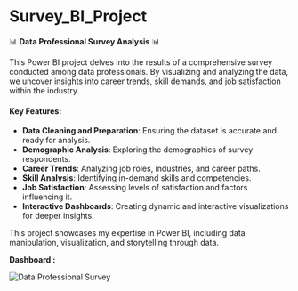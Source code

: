 # Survey_BI_Project

📊 **Data Professional Survey Analysis** 📊

This Power BI project delves into the results of a comprehensive survey conducted among data professionals. By visualizing and analyzing the data, we uncover insights into career trends, skill demands, and job satisfaction within the industry.

#### Key Features:
- **Data Cleaning and Preparation**: Ensuring the dataset is accurate and ready for analysis.
- **Demographic Analysis**: Exploring the demographics of survey respondents.
- **Career Trends**: Analyzing job roles, industries, and career paths.
- **Skill Analysis**: Identifying in-demand skills and competencies.
- **Job Satisfaction**: Assessing levels of satisfaction and factors influencing it.
- **Interactive Dashboards**: Creating dynamic and interactive visualizations for deeper insights.

This project showcases my expertise in Power BI, including data manipulation, visualization, and storytelling through data.

**Dashboard :**

![Data Professional Survey](https://github.com/user-attachments/assets/3962de57-ce90-43e7-8a35-d81b07346754)

